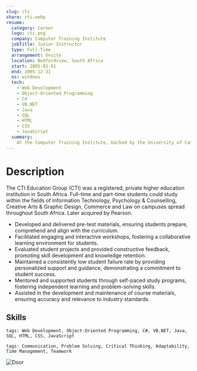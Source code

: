 ```yaml
---
slug: cti
share: cti.webp
resume:
  category: Career
  logo: cti.png
  company: Computer Training Institute
  jobTitle: Junior Instructor
  type: Full-Time
  arrangement: Onsite
  location: Bedfordview, South Africa
  start: 2005-01-01
  end: 2005-12-31
  os: windows
  tech:
    - Web Development
    - Object-Oriented Programming
    - C#
    - VB.NET
    - Java
    - SQL
    - HTML
    - CSS
    - JavaScript
  summary:
    At the Computer Training Institute, backed by the University of Cambridge and later acquired by Pearson, I developed learning materials, facilitated interactive workshops, and provided personalized mentorship to students. My efforts in delivering relevant course content and offering dedicated support consistently fostered collaboration, skill development, and a notably low failure rate.
---
```


# Description

The CTI Education Group (CTI) was a registered, private higher education institution in South Africa.
Full-time and part-time students could study within the fields of Information Technology,
Psychology & Counselling, Creative Arts & Graphic Design, Commerce and Law on campuses spread throughout South Africa.
Later acquired by Pearson.

- Developed and delivered pre-test materials, ensuring students prepare, comprehend and align with the curriculum.
- Facilitated engaging and interactive workshops, fostering a collaborative learning environment for students.
- Evaluated student projects and provided constructive feedback, promoting skill development and knowledge retention.
- Maintained a consistently low student failure rate by providing personalized support and guidance, demonstrating a commitment to student success.
- Mentored and supported students through self-paced study programs, fostering independent learning and problem-solving skills.
- Assisted in the development and maintenance of course materials, ensuring accuracy and relevance to industry standards.

## Skills

`tags: Web Development, Object-Oriented Programming, C#, VB.NET, Java, SQL, HTML, CSS, JavaScript`

`tags: Communication, Problem Solving, Critical Thinking, Adaptability, Time Management, Teamwork`

![Door](https://fastly.4sqi.net/img/general/600x600/19998773_GyBuKJHNbTe6012z5_UYmHmnAJQ1maTQyPwEMh5f08A.jpg 'Door')
